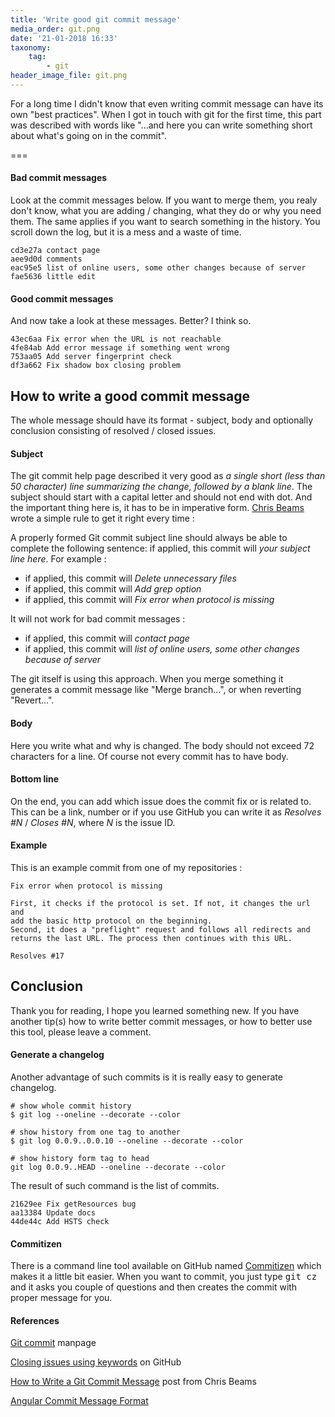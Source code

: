 ```yaml
---
title: 'Write good git commit message'
media_order: git.png
date: '21-01-2018 16:33'
taxonomy:
    tag:
        - git
header_image_file: git.png
---
```


For a long time I didn't know that even writing commit message can have its own "best practices". When I got in touch with git for the first time, this part was described with words like "...and here you can write something short about what's going on in the commit".

===

#### Bad commit messages

Look at the commit messages below. If you want to merge them, you realy don't know, what you are adding / changing, what they do or why you need them. The same applies if you want to search something in the history. You scroll down the log, but it is a mess and a waste of time.

```text
cd3e27a contact page
aee9d0d comments
eac95e5 list of online users, some other changes because of server
fae5636 little edit
```

#### Good commit messages

And now take a look at these messages. Better? I think so.
 
```text
43ec6aa Fix error when the URL is not reachable
4fe84ab Add error message if something went wrong
753aa05 Add server fingerprint check
df3a662 Fix shadow box closing problem
```

## How to write a good commit message

The whole message should have its format - subject, body and optionally conclusion consisting of resolved / closed issues.

#### Subject

The git commit help page described it very good as *a single short (less than 50 character) line summarizing the change, followed by a blank line*. The subject should start with a capital letter and should not end with dot. And the important thing here is, it has to be in imperative form. [Chris Beams](https://twitter.com/cbeams) wrote a simple rule to get it right every time :

A properly formed Git commit subject line should always be able to complete the following sentence: if applied, this commit will *your subject line here*. For example :

* if applied, this commit will *Delete unnecessary files*
* if applied, this commit will *Add grep option*
* if applied, this commit will *Fix error when protocol is missing*

It will not work for bad commit messages :

* if applied, this commit will *contact page*
* if applied, this commit will *list of online users, some other changes because of server*

The git itself is using this approach. When you merge something it generates a commit message like "Merge branch...", or when reverting "Revert...".

#### Body

Here you write what and why is changed. The body should not exceed 72 characters for a line. Of course not every commit has to have body.

#### Bottom line

On the end, you can add which issue does the commit fix or is related to. This can be a link, number or if you use GitHub you can write it as *Resolves #N* / *Closes #N*, where *N* is the issue ID.

#### Example

This is an example commit from one of my repositories :

```text
Fix error when protocol is missing

First, it checks if the protocol is set. If not, it changes the url and
add the basic http protocol on the beginning.
Second, it does a "preflight" request and follows all redirects and
returns the last URL. The process then continues with this URL.

Resolves #17
```

## Conclusion

Thank you for reading, I hope you learned something new. If you have another tip(s) how to write better commit messages, or how to better use this tool, please leave a comment.

#### Generate a changelog

Another advantage of such commits is it is really easy to generate changelog.

```
# show whole commit history
$ git log --oneline --decorate --color

# show history from one tag to another
$ git log 0.0.9..0.0.10 --oneline --decorate --color

# show history form tag to head
git log 0.0.9..HEAD --oneline --decorate --color
```

The result of such command is the list of commits.

```text
21629ee Fix getResources bug
aa13384 Update docs
44de44c Add HSTS check
```

#### Commitizen

There is a command line tool available on GitHub named [Commitizen](https://github.com/commitizen/cz-cli) which makes it a little bit easier. When you want to commit, you just type <kbd>git cz</kbd> and it asks you couple of questions and then creates the commit with proper message for you.

#### References

[Git commit](https://git-scm.com/docs/git-commit) manpage

[Closing issues using keywords](https://help.github.com/articles/closing-issues-using-keywords/) on GitHub

[How to Write a Git Commit Message](https://chris.beams.io/posts/git-commit/) post from Chris Beams

[Angular Commit Message Format](https://github.com/angular/angular.js/blob/master/DEVELOPERS.md#-git-commit-guidelines)